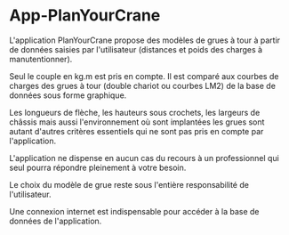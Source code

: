 # App-PlanYourCrane
L'application PlanYourCrane propose des modèles de grues à tour à partir de données saisies par l'utilisateur (distances et poids des charges à manutentionner).

Seul le couple en kg.m est pris en compte. Il est comparé aux courbes de charges des grues à tour (double chariot ou courbes LM2) de la base de données sous forme graphique.

Les longueurs de flèche, les hauteurs sous crochets, les largeurs de châssis mais aussi l'environnement où sont implantées les grues sont autant d'autres critères essentiels qui ne sont pas pris en compte par l'application.

L'application ne dispense en aucun cas du recours à un professionnel qui seul pourra répondre pleinement à votre besoin.

Le choix du modèle de grue reste sous l'entière responsabilité de l'utilisateur.

Une connexion internet est indispensable pour accéder à la base de données de l'application.
